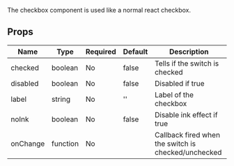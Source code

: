 The checkbox component is used like a normal react checkbox.

Props
-----

Name | Type | Required | Default | Description
-----|------|----------|---------|------------
checked|boolean|No|false|Tells if the switch is checked
disabled|boolean|No|false|Disabled if true
label|string|No|''|Label of the checkbox
noInk|boolean|No|false|Disable ink effect if true
onChange|function|No||Callback fired when the switch is checked/unchecked
